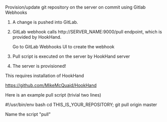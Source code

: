 Provision/update git repository on the server on commit using Gitlab Webhooks

1. A change is pushed into GitLab.
2. GitLab webhook calls http://SERVER_NAME:9000/pull endpoint, which is provided by HookHand. 

   Go to GitLab Webhooks UI to create the webhook

3. Pull script is executed on the server by HookHand server
4. The server is provisioned!

This requires installation of HookHand

https://github.com/MikeMcQuaid/HookHand

Here is an example pull script (trivial two lines)

#!/usr/bin/env bash
cd THIS_IS_YOUR_REPOSITORY; git pull origin master


Name the script "pull"





